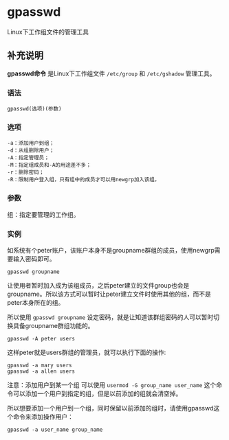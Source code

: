 #  gpasswd

Linux下工作组文件的管理工具

##  补充说明

**gpasswd命令** 是Linux下工作组文件 ` /etc/group ` 和 ` /etc/gshadow ` 管理工具。

###  语法

    
    
    gpasswd(选项)(参数)
    

###  选项

    
    
    -a：添加用户到组；
    -d：从组删除用户；
    -A：指定管理员；
    -M：指定组成员和-A的用途差不多；
    -r：删除密码；
    -R：限制用户登入组，只有组中的成员才可以用newgrp加入该组。
    

###  参数

组：指定要管理的工作组。

###  实例

如系统有个peter账户，该账户本身不是groupname群组的成员，使用newgrp需要输入密码即可。

    
    
    gpasswd groupname
    

让使用者暂时加入成为该组成员，之后peter建立的文件group也会是groupname。所以该方式可以暂时让peter建立文件时使用其他的组，而不是peter本身所在的组。

所以使用 ` gpasswd groupname ` 设定密码，就是让知道该群组密码的人可以暂时切换具备groupname群组功能的。

    
    
    gpasswd -A peter users
    

这样peter就是users群组的管理员，就可以执行下面的操作:

    
    
    gpasswd -a mary users
    gpasswd -a allen users
    

注意：添加用户到某一个组 可以使用 ` usermod -G group_name user_name `
这个命令可以添加一个用户到指定的组，但是以前添加的组就会清空掉。

所以想要添加一个用户到一个组，同时保留以前添加的组时，请使用gpasswd这个命令来添加操作用户：

    
    
    gpasswd -a user_name group_name
    


